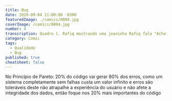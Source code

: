 ```yaml
---
title: Bug
date: 2020-09-04 11:00:00 -0300
featuredImage: ./comics/0004.jpg
coverImage: /comics/0004.jpg
number: 4
transcription: Quadro 1. Rafiq mostrando uma joaninha Rafiq fala "Achei um bug novo para você". Quadro 2. Pilha com vários bugs Msone fala "Novo? Coloca na pilha por favor".
category: Comic
tags:
  - Qualidade
  - Bug
published: true
cheatsheet: false
---
```


No Princípio de Pareto: 20% do código vai gerar 80% dos erros, como um sistema completamente sem falhas custa um valor infinito e erros são toleráveis deste não atrapalhe a experiência do usuário e não afete a integridade dos dados, então foque nos 20% mais importantes do código
